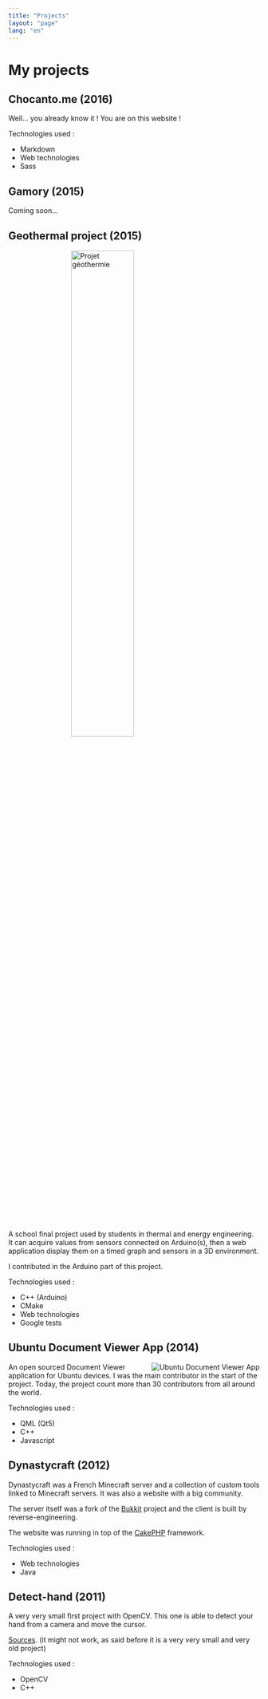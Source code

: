 ```yaml
---
title: "Projects"
layout: "page"
lang: "en"
---
```


# My projects

## Chocanto.me (2016)

Well... you already know it ! You are on this website !

Technologies used :

* Markdown
* Web technologies
* Sass

## Gamory (2015)

Coming soon...

## Geothermal project (2015)

<img style="width: 50%; display: block; margin: 0 auto;" alt="Projet géothermie" src="{{ site.base-url }}/assets/img/geothermie.png"/>

A school final project used by students in thermal and energy engineering. It can acquire values from sensors connected on Arduino(s), then a web application display them on a timed graph and sensors in a 3D environment.

I contributed in the Arduino part of this project.

Technologies used :

* C++ (Arduino)
* CMake
* Web technologies
* Google tests

## Ubuntu Document Viewer App (2014)

<img align="right" alt="Ubuntu Document Viewer App" src="{{ site.base-url }}/assets/img/documentViewer.png"/>

An open sourced Document Viewer application for Ubuntu devices. I was the main contributor in the start of the project. Today, the project count more than 30 contributors from all around the world.

Technologies used :

* QML (Qt5)
* C++
* Javascript

## Dynastycraft (2012)

Dynastycraft was a French Minecraft server and a collection of custom tools linked to Minecraft servers. It was also a website with a big community.

The server itself was a fork of the [Bukkit](https://bukkit.org/) project and the client is built by reverse-engineering.

The website was running in top of the [CakePHP](http://cakephp.org/) framework.

Technologies used :

* Web technologies
* Java

## Detect-hand (2011)

A very very small first project with OpenCV. This one is able to detect your hand from a camera and move the cursor.

[Sources](https://github.com/Chocanto/detect-hand). (it might not work, as said before it is a very very small and very old project)

Technologies used :

* OpenCV
* C++
